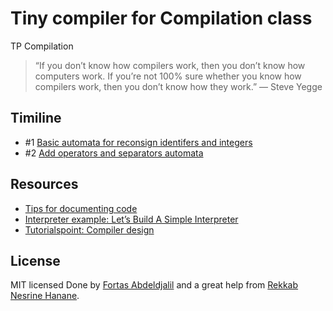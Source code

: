# Tiny compiler for Compilation class
TP Compilation

> “If you don’t know how compilers work, then you don’t know how computers work. If you’re not 100% sure whether you know how compilers work, then you don’t know how they work.” — Steve Yegge

## Timiline
* #1 [Basic automata for reconsign identifers and integers]()
* #2 [Add operators and separators automata]()

## Resources
* [Tips for documenting code](http://stackoverflow.com/questions/51667/best-tips-for-documenting-code-using-doxygen)
* [Interpreter example: Let’s Build A Simple Interpreter](https://ruslanspivak.com/lsbasi-part1/)
* [Tutorialspoint: Compiler design](https://www.tutorialspoint.com/compiler_design/index.htm)

## License

MIT licensed
Done by [Fortas Abdeldjalil](https://github.com/Fcmam5) and a great help from [Rekkab Nesrine Hanane](https://github.com/nesrinehanane).
